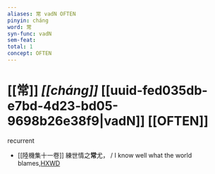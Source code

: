 ```yaml
---
aliases: 常 vadN OFTEN
pinyin: cháng
word: 常
syn-func: vadN
sem-feat: 
total: 1
concept: OFTEN 
---
```

# [[常]] *[[cháng]]*  [[uuid-fed035db-e7bd-4d23-bd05-9698b26e38f9|vadN]] [[OFTEN]]
recurrent
 - [[陸機集十一卷]] 練世情之**常**尤， / I know well what the world blames,[HXWD](https://hxwd.org/textview.html?location=CH2b1575_CHANT_001-14a.4)
